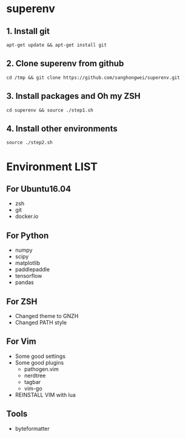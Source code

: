 # superenv

## 1. Install git
`apt-get update && apt-get install git`

## 2. Clone superenv from github
`cd /tmp && git clone https://github.com/sanghongwei/superenv.git`

## 3. Install packages and Oh my ZSH
`cd superenv && source ./step1.sh`

## 4. Install other environments
`source ./step2.sh`

# Environment LIST
## For Ubuntu16.04
* zsh
* git
* docker.io

## For Python
* numpy
* scipy
* matplotlib
* paddlepaddle
* tensorflow
* pandas

## For ZSH
* Changed theme to GNZH
* Changed PATH style

## For Vim
* Some good settings
* Some good plugins
    * pathogen.vim
    * nerdtree
    * tagbar
    * vim-go
* REINSTALL VIM with lua

## Tools
* byteformatter
